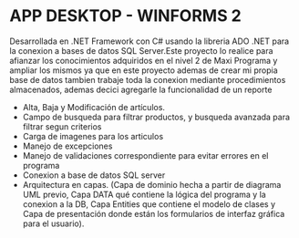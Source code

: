 <h1>APP DESKTOP - WINFORMS 2</h1>
<p>Desarrollada en .NET Framework con C# usando la libreria ADO .NET para la conexion a bases de datos SQL Server.Este proyecto lo realice para afianzar los conocimientos adquiridos en el nivel 2 de Maxi Programa 
y ampliar los mismos ya que en este proyecto ademas de crear mi propia base de datos tambien trabaje toda la conexion mediante procedimientos almacenados, ademas decici agregarle la funcionalidad de un reporte </p>
<ul>
  <li>Alta, Baja y Modificación de artículos.</li>
   <li>Campo de busqueda para filtrar productos, y busqueda avanzada para filtrar segun criterios</li>
   <li>Carga de imagenes para los articulos</li>
   <li>Manejo de excepciones</li>
   <li>Manejo de validaciones correspondiente para evitar errores en el programa</li>
   <li>Conexion a base de datos SQL server</li>
   <li>Arquitectura en capas. (Capa de dominio hecha a partir de diagrama UML previo, Capa DATA qué contiene la lógica del programa y la conexion a la DB, Capa Entities que contiene el modelo de clases y Capa de presentación donde están los formularios de interfaz gráfica para el usuario).</li>
</ul>
 
